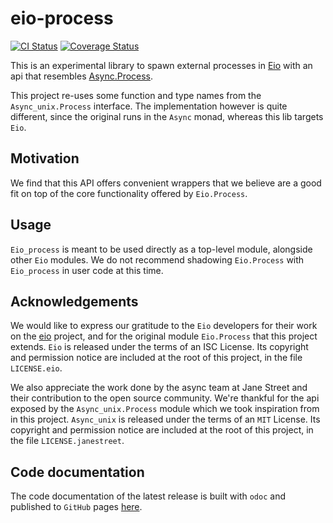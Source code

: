 # eio-process

[![CI Status](https://github.com/mbarbin/eio-process/workflows/ci/badge.svg)](https://github.com/mbarbin/eio-process/actions/workflows/ci.yml)
[![Coverage Status](https://coveralls.io/repos/github/mbarbin/eio-process/badge.svg?branch=main)](https://coveralls.io/github/mbarbin/eio-process?branch=main)

This is an experimental library to spawn external processes in
[Eio](https://github.com/ocaml-multicore/eio) with an api that resembles
[Async.Process](https://github.com/janestreet/async_unix).

This project re-uses some function and type names from the `Async_unix.Process`
interface. The implementation however is quite different, since the original
runs in the `Async` monad, whereas this lib targets `Eio`.

## Motivation

We find that this API offers convenient wrappers that we believe are a good fit
on top of the core functionality offered by `Eio.Process`.

## Usage

`Eio_process` is meant to be used directly as a top-level module, alongside
other `Eio` modules. We do not recommend shadowing `Eio.Process` with
`Eio_process` in user code at this time.

## Acknowledgements

We would like to express our gratitude to the `Eio` developers for their work on
the [eio](https://github.com/ocaml-multicore/eio) project, and for the original
module `Eio.Process` that this project extends. `Eio` is released under the
terms of an ISC License. Its copyright and permission notice are included at the
root of this project, in the file `LICENSE.eio`.

We also appreciate the work done by the async team at Jane Street and their
contribution to the open source community. We're thankful for the api exposed by
the `Async_unix.Process` module which we took inspiration from in this project.
`Async_unix` is released under the terms of an `MIT` License. Its copyright and
permission notice are included at the root of this project, in the file
`LICENSE.janestreet`.

## Code documentation

The code documentation of the latest release is built with `odoc` and published
to `GitHub` pages [here](https://mbarbin.github.io/eio-process).
